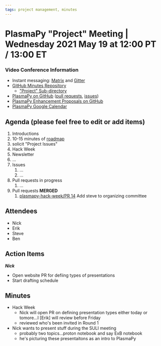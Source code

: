 ```yaml
---
tags: project management, minutes
---
```


# PlasmaPy "Project" Meeting | Wednesday 2021 May 19 at 12:00 PT / 13:00 ET

### Video Conference Information
* Instant messaging: [Matrix](https://element.im/app/#/room/#plasmapy:openastronomy.org) and [Gitter](https://gitter.im/PlasmaPy/Lobby)
* [GitHub Minutes Repository](https://github.com/PlasmaPy/plasmapy-project/tree/master/minutes)
    * ["Project" Sub-directory](https://github.com/PlasmaPy/plasmapy-project/tree/master/minutes/_project)
* [PlasmaPy on GitHub](https://github.com/PlasmaPy/plasmapy) ([pull requests](https://github.com/PlasmaPy/plasmapy/pulls), [issues](https://github.com/PlasmaPy/plasmapy/issues))
* [PlasmaPy Enhancement Proposals on GitHub](https://github.com/PlasmaPy/PlasmaPy-PLEPs)
* [PlasmaPy Google Calendar](https://calendar.google.com/calendar?cid=bzVsb3ZkcW0zaWxsam00ZTlrMDd2cmw5bWdAZ3JvdXAuY2FsZW5kYXIuZ29vZ2xlLmNvbQ)

## Agenda (please feel free to edit or add items)

1. Introductions
2. 10-15 minutes of [roadmap](https://hackmd.io/@plasmapy)
3. solicit "Project Issues"
4. Hack Week
5. Newsletter
6. ...
7. Issues
    1. ...
    2. ...
8. Pull requests in progress 
    1. ...
9. Pull requests **MERGED**
    1. [plasmapy-hack-week/PR 14](https://github.com/PlasmaPy/plasma-hack-week/pull/14) Add steve to organizing committee

## Attendees

* Nick
* Erik
* Steve
* Ben

## Action Items

***Nick***
* Open website PR for defiing types of presentations
* Start drafting schedule

## Minutes

* Hack Week
    * Nick will open PR on defining presentation types either today or tomore...I [Erik] will review before Friday
    * reviewed who's been invited in Round 1
* Nick wants to present stuff during the SULI meeting
    * probably two topics...proton notebook and say ExB notebook
    * he's picturing these presentaitons as an intro to PlasmaPy
